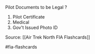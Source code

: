 Pilot Documents to be Legal
?
1. Pilot Certificate
2. Medical
3. Gov't Issued Photo ID

Source: [[Air Trek North FIA Flashcards]]

#fia-flashcards